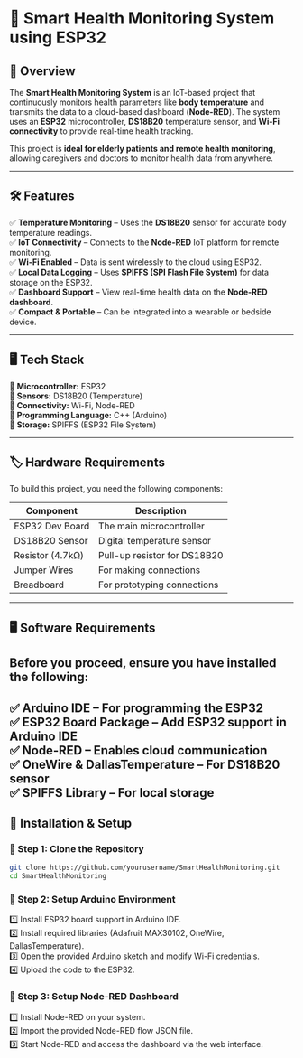 # 🏥 Smart Health Monitoring System using ESP32  

## 📌 Overview  
The **Smart Health Monitoring System** is an IoT-based project that continuously monitors health parameters like **body temperature** and transmits the data to a cloud-based dashboard (**Node-RED**). The system uses an **ESP32** microcontroller, **DS18B20** temperature sensor, and **Wi-Fi connectivity** to provide real-time health tracking.  

This project is **ideal for elderly patients and remote health monitoring**, allowing caregivers and doctors to monitor health data from anywhere.  

---

## 🛠 Features  
✅ **Temperature Monitoring** – Uses the **DS18B20** sensor for accurate body temperature readings.  
✅ **IoT Connectivity** – Connects to the **Node-RED** IoT platform for remote monitoring.  
✅ **Wi-Fi Enabled** – Data is sent wirelessly to the cloud using ESP32.  
✅ **Local Data Logging** – Uses **SPIFFS (SPI Flash File System)** for data storage on the ESP32.  
✅ **Dashboard Support** – View real-time health data on the **Node-RED dashboard**.  
✅ **Compact & Portable** – Can be integrated into a wearable or bedside device.  

---

## 🖥️ Tech Stack  
🔹 **Microcontroller:** ESP32  
🔹 **Sensors:** DS18B20 (Temperature)  
🔹 **Connectivity:** Wi-Fi, Node-RED  
🔹 **Programming Language:** C++ (Arduino)  
🔹 **Storage:** SPIFFS (ESP32 File System)  

---

## 🏷 Hardware Requirements  
To build this project, you need the following components:  

| Component           | Description                            |  
|--------------------|------------------------------------|  
| ESP32 Dev Board    | The main microcontroller            |  
| DS18B20 Sensor    | Digital temperature sensor         |  
| Resistor (4.7kΩ)   | Pull-up resistor for DS18B20       |  
| Jumper Wires      | For making connections             |  
| Breadboard        | For prototyping connections        |  

---

## 🖥 Software Requirements  
## Before you proceed, ensure you have installed the following:  

✅ **Arduino IDE** – For programming the ESP32<br>
✅ **ESP32 Board Package** – Add ESP32 support in Arduino IDE  
✅ **Node-RED** – Enables cloud communication  
✅ **OneWire & DallasTemperature** – For DS18B20 sensor  
✅ **SPIFFS Library** – For local storage  
---

## 🚀 Installation & Setup  

### 🔹 Step 1: Clone the Repository  
```bash
git clone https://github.com/yourusername/SmartHealthMonitoring.git
cd SmartHealthMonitoring
```
### 🔹 Step 2: Setup Arduino Environment

1️⃣ Install ESP32 board support in Arduino IDE.<br>
2️⃣ Install required libraries (Adafruit MAX30102, OneWire, DallasTemperature).<br>
3️⃣ Open the provided Arduino sketch and modify Wi-Fi credentials.<br>
4️⃣ Upload the code to the ESP32.<br>

### 🔹 Step 3: Setup Node-RED Dashboard

1️⃣ Install Node-RED on your system.<br>
2️⃣ Import the provided Node-RED flow JSON file.<br>
3️⃣ Start Node-RED and access the dashboard via the web interface.<br>

